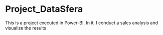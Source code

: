# Project_DataSfera
This is a project executed in Power-BI. In it, I conduct a sales analysis and visualize the results
